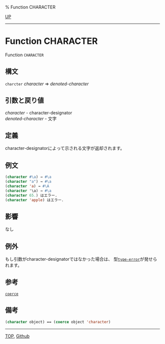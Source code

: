 % Function CHARACTER

[UP](13.2.html)  

---

# Function **CHARACTER**


Function `CHARACTER`


## 構文

`charcter` *character* => *denoted-character*


## 引数と戻り値

*character* - character-designator  
*denoted-character* - 文字


## 定義

character-designatorによって示される文字が返却されます。


## 例文

```lisp
(character #\a) → #\a
(character "a") → #\a
(character 'a) → #\A
(character '\a) → #\a
(character 65.) はエラー.
(character 'apple) はエラー.
```


## 影響

なし


## 例外

もし引数がcharacter-designatorではなかった場合は、
型[`type-error`](4.4.type-error.html)が発せられます。


## 参考

[`coerce`](4.4.coerce.html)


## 備考

```lisp
(character object) == (coerce object 'character)
```


---
[TOP](index.html),  [Github](https://github.com/nptcl/npt-japanese)

